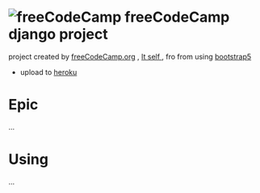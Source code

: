
# ![freeCodeCamp](https://yt3.ggpht.com/ytc/AAUvwnifaQZvAunS0OFb2y_cieoVjLCVjqQW8Exf3BC1gg=s88-c-k-c0x00ffffff-no-rj) freeCodeCamp django project 
project created by [freeCodeCamp.org](https://www.youtube.com/channel/UC8butISFwT-Wl7EV0hUK0BQ) , [It self ](https://www.youtube.com/watch?v=04L0BbAcCpQ)
, fro from using [bootstrap5](https://getbootstrap.com/docs/5.0/components/accordion/)

* upload to [heroku](https://django-one.herokuapp.com/)

# Epic 
 ...

# Using 
 ...